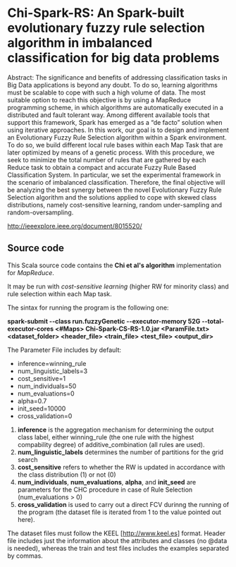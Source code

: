 # Chi-Spark-RS: An Spark-built evolutionary fuzzy rule selection algorithm in imbalanced classification for big data problems

Abstract:
The significance and benefits of addressing classification tasks in Big Data applications is beyond any doubt. To do so, learning algorithms must be scalable to cope with such a high volume of data. The most suitable option to reach this objective is by using a MapReduce programming scheme, in which algorithms are automatically executed in a distributed and fault tolerant way. Among different available tools that support this framework, Spark has emerged as a “de facto” solution when using iterative approaches. In this work, our goal is to design and implement an Evolutionary Fuzzy Rule Selection algorithm within a Spark environment. To do so, we build different local rule bases within each Map Task that are later optimized by means of a genetic process. With this procedure, we seek to minimize the total number of rules that are gathered by each Reduce task to obtain a compact and accurate Fuzzy Rule Based Classification System. In particular, we set the experimental framework in the scenario of imbalanced classification. Therefore, the final objective will be analyzing the best synergy between the novel Evolutionary Fuzzy Rule Selection algorithm and the solutions applied to cope with skewed class distributions, namely cost-sensitive learning, random under-sampling and random-oversampling.

http://ieeexplore.ieee.org/document/8015520/

## Source code

This Scala source code contains the **Chi et al's algorithm** implementation for *MapReduce*. 

It may be run with *cost-sensitive learning* (higher RW for minority class) and rule selection within each Map task. 

The sintax for running the program is the following one:

**spark-submit --class run.fuzzyGenetic --executor-memory 52G --total-executor-cores <#Maps> Chi-Spark-CS-RS-1.0.jar <ParamFile.txt> <dataset_folder> <header_file> <train_file> <test_file> <output_dir>**

The Parameter File includes by default:

* inference=winning_rule
* num_linguistic_labels=3
* cost_sensitive=1
* num_individuals=50
* num_evaluations=0
* alpha=0.7
* init_seed=10000
* cross_validation=0

1. **inference** is the aggregation mechanism for determining the output class label, either winning_rule (the one rule with the highest compability degree) of additive_combination (all rules are used).
1. **num_linguistic_labels** determines the number of partitions for the grid search
1. **cost_sensitive** refers to whether the RW is updated in accordance with the class distribution (1) or not (0)
1. **num_individuals**, **num_evaluations**, **alpha**, and **init_seed** are parameters for the CHC procedure in case of Rule Selection (num_evaluations > 0)
1. **cross_validation** is used to carry out a direct FCV durinng the running of the program (the dataset file is iterated from 1 to the value pointed out here).

The dataset files must follow the KEEL [http://www.keel.es] format. Header file includes just the information about the attributes and classes (no @data is needed), whereas the train and test files includes the examples separated by commas.
